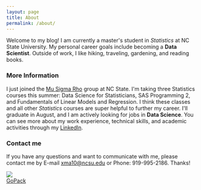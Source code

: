 ```yaml
---
layout: page
title: About
permalink: /about/
---
```


Welcome to my blog! I am currently a master's student in _Statistics_ at NC State University. My personal career goals include becoming a **Data Scientist**. 
Outside of work, I like hiking, traveling, gardening, and reading books. 

### More Information

I just joined the [Mu Sigma Rho](https://www.stat.purdue.edu/msr/) group at NC State. I'm taking three Statistics courses this summer: Data Science for Statisticians, SAS Programming 2, and Fundamentals of Linear Models and Regression. I think these classes and all other _Statistics_ courses are super helpful to further my career. I'll graduate in August, and I am actively looking for jobs in **Data Science**. You can see more about my work experience, technical skills, and academic activities through my [LinkedIn](https://www.linkedin.com/in/xingli-ma-712b20112/). 

### Contact me

If you have any questions and want to communicate with me, please contact me by E-mail [xma10@ncsu.edu](xma10@ncsu.edu) or Phone: 919-995-2186. Thanks!  

![](https://raw.githubusercontent.com/Xingli-Ma/Xingli-Ma.github.io/master/images/GoPack.png)  
[GoPack](https://www.ncsu.edu/)  


